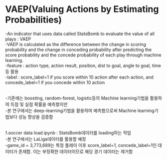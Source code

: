 # VAEP(Valuing Actions by Estimating Probabilities)

<Introduction>
-An indicator that uses data called StatsBomb to evaluate the value of all plays : VAEP<br/>
-VAEP is calculated as the difference between the change in scoring probability and the change in conceding probability after predicting the score probability and the concede probability of each play through machine learning.<br/>
-feature : action type, action result, position, dist to goal, angle to goal, time등 활용<br/>
-label : score_label=1 if you score within 10 action after each action, and concede_label=1 if you concede within 10 action <br/><br/>

-기존에는 boosting, random-forest, logistic등의 Machine learning기법을 활용하여 득점 및 실점 확률을 예측했지만<br/>
-본 연구에서는 deep-learning기법을 활용하여 예측함으로써 Machine learning기법보다 성능 향상을 검증함<br/><br/>

1.soccer data load.ipynb : StatsBomb데이터를 loading하는 작업<br/>
-본 연구에서는 LaLiga데이터를 활용할 예정<br/>
-game_id = 3,773,689는 특정 플레이 이후 score_label=1, concede_label=1인 데이터가 존재함. 이는 부정확한 데이터이므로 해당 경기 데이터는 제거함<br/><br/>
